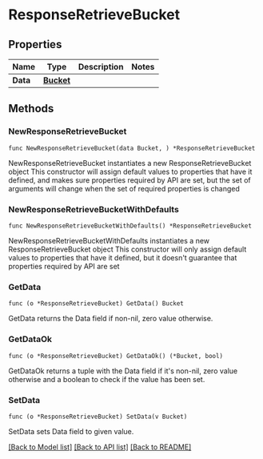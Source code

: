 # ResponseRetrieveBucket

## Properties

Name | Type | Description | Notes
------------ | ------------- | ------------- | -------------
**Data** | [**Bucket**](Bucket.md) |  | 

## Methods

### NewResponseRetrieveBucket

`func NewResponseRetrieveBucket(data Bucket, ) *ResponseRetrieveBucket`

NewResponseRetrieveBucket instantiates a new ResponseRetrieveBucket object
This constructor will assign default values to properties that have it defined,
and makes sure properties required by API are set, but the set of arguments
will change when the set of required properties is changed

### NewResponseRetrieveBucketWithDefaults

`func NewResponseRetrieveBucketWithDefaults() *ResponseRetrieveBucket`

NewResponseRetrieveBucketWithDefaults instantiates a new ResponseRetrieveBucket object
This constructor will only assign default values to properties that have it defined,
but it doesn't guarantee that properties required by API are set

### GetData

`func (o *ResponseRetrieveBucket) GetData() Bucket`

GetData returns the Data field if non-nil, zero value otherwise.

### GetDataOk

`func (o *ResponseRetrieveBucket) GetDataOk() (*Bucket, bool)`

GetDataOk returns a tuple with the Data field if it's non-nil, zero value otherwise
and a boolean to check if the value has been set.

### SetData

`func (o *ResponseRetrieveBucket) SetData(v Bucket)`

SetData sets Data field to given value.



[[Back to Model list]](../README.md#documentation-for-models) [[Back to API list]](../README.md#documentation-for-api-endpoints) [[Back to README]](../README.md)


